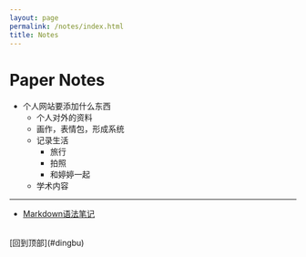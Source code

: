 ```yaml
---
layout: page
permalink: /notes/index.html
title: Notes
---
```


<h1 id="dingbu">Paper Notes</h1>

- 个人网站要添加什么东西
    - 个人对外的资料
    - 画作，表情包，形成系统
    - 记录生活
        - 旅行
        - 拍照
        - 和婷婷一起
    - 学术内容

---

- [Markdown语法笔记](/notes/markdown_notes/)
<br>
[回到顶部](#dingbu)
